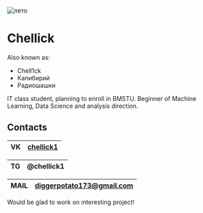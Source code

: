 ![лето](https://user-images.githubusercontent.com/110192173/227352355-8b8e6360-f7b2-4292-bf20-1c2909b146d9.png)

# Chellick

Also known as:
* Chell1ck
* Капибирий
* Радиошашки

IT class student, planning to enroll in BMSTU. 
Beginner of Machine Learning, Data Science and analysis direction.

## Contacts


|  VK  | [chellick1](https://vk.com/chellick1) |
|------|---------------------------------------|

|  TG  |           @chellick1                  |
|------|---------------------------------------|

| MAIL | diggerpotato173@gmail.com             |
|------|---------------------------------------|

Would be glad to work on interesting project!
